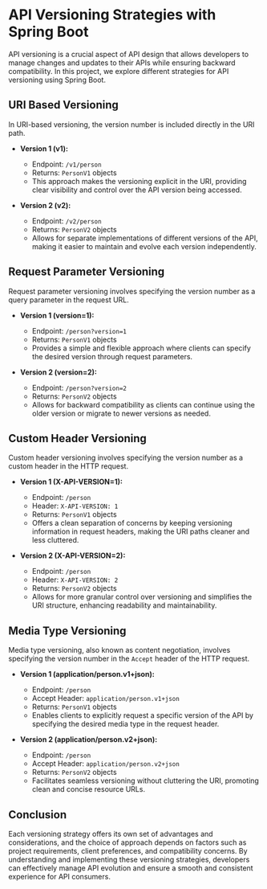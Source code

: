 # API Versioning Strategies with Spring Boot

API versioning is a crucial aspect of API design that allows developers to manage changes and updates to their APIs while ensuring backward compatibility. In this project, we explore different strategies for API versioning using Spring Boot.

## URI Based Versioning

In URI-based versioning, the version number is included directly in the URI path.

- **Version 1 (v1):**
  - Endpoint: `/v1/person`
  - Returns: `PersonV1` objects
  - This approach makes the versioning explicit in the URI, providing clear visibility and control over the API version being accessed.

- **Version 2 (v2):**
  - Endpoint: `/v2/person`
  - Returns: `PersonV2` objects
  - Allows for separate implementations of different versions of the API, making it easier to maintain and evolve each version independently.

## Request Parameter Versioning

Request parameter versioning involves specifying the version number as a query parameter in the request URL.

- **Version 1 (version=1):**
  - Endpoint: `/person?version=1`
  - Returns: `PersonV1` objects
  - Provides a simple and flexible approach where clients can specify the desired version through request parameters.

- **Version 2 (version=2):**
  - Endpoint: `/person?version=2`
  - Returns: `PersonV2` objects
  - Allows for backward compatibility as clients can continue using the older version or migrate to newer versions as needed.

## Custom Header Versioning

Custom header versioning involves specifying the version number as a custom header in the HTTP request.

- **Version 1 (X-API-VERSION=1):**
  - Endpoint: `/person`
  - Header: `X-API-VERSION: 1`
  - Returns: `PersonV1` objects
  - Offers a clean separation of concerns by keeping versioning information in request headers, making the URI paths cleaner and less cluttered.

- **Version 2 (X-API-VERSION=2):**
  - Endpoint: `/person`
  - Header: `X-API-VERSION: 2`
  - Returns: `PersonV2` objects
  - Allows for more granular control over versioning and simplifies the URI structure, enhancing readability and maintainability.

## Media Type Versioning

Media type versioning, also known as content negotiation, involves specifying the version number in the `Accept` header of the HTTP request.

- **Version 1 (application/person.v1+json):**
  - Endpoint: `/person`
  - Accept Header: `application/person.v1+json`
  - Returns: `PersonV1` objects
  - Enables clients to explicitly request a specific version of the API by specifying the desired media type in the request header.

- **Version 2 (application/person.v2+json):**
  - Endpoint: `/person`
  - Accept Header: `application/person.v2+json`
  - Returns: `PersonV2` objects
  - Facilitates seamless versioning without cluttering the URI, promoting clean and concise resource URLs.

## Conclusion

Each versioning strategy offers its own set of advantages and considerations, and the choice of approach depends on factors such as project requirements, client preferences, and compatibility concerns. By understanding and implementing these versioning strategies, developers can effectively manage API evolution and ensure a smooth and consistent experience for API consumers.
